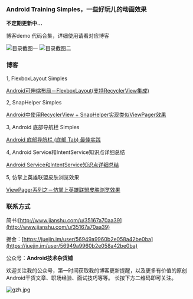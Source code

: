 ### Android Training Simples，一些好玩儿的动画效果


**不定期更新中...**

 
博客demo 代码合集，详细使用请看对应博客


![目录截图一](image/simple_pic1.png) ![目录截图二](image/simple_pic2.png)


 
### 博客

1, FlexboxLayout Simples
 
[Android可伸缩布局－FlexboxLayout(支持RecyclerView集成)](http://www.jianshu.com/p/3c471953e36d) 




2, SnapHelper Simples

[Android中使用RecyclerView + SnapHelper实现类似ViewPager效果](http://www.jianshu.com/p/ef3a3b8d0a77)

3, Android 底部导航栏 Simples 

[Android 底部导航栏 (底部 Tab) 最佳实践](https://juejin.im/post/5901b564570c35005804424b)
 
 
4,  Android Service和IntentService知识点详细总结

[Android Service和IntentService知识点详细总结](http://www.jianshu.com/p/476d3ed50db1)

5, 仿掌上英雄联盟皮肤浏览效果

[ViewPager系列之－仿掌上英雄联盟皮肤浏览效果](http://www.jianshu.com/p/f1aa52d8f5cc)


### 联系方式
 简书:[http://www.jianshu.com/u/35167a70aa39](http://www.jianshu.com/u/35167a70aa39)
 
 掘金：[https://juejin.im/user/56949a9960b2e058a42be0ba](https://juejin.im/user/56949a9960b2e058a42be0ba)
 
 公众号：**Android技术杂货铺**
 
 欢迎关注我的公众号，第一时间获取我的博客更新提醒，以及更多有价值的原创Android干货文章、职场经验、面试技巧等等。
 长按下方二维码即可关注。

 ![gzh.jpg](image/gzh.jpg)
 
